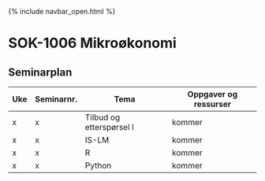 {% include navbar_open.html %}
# SOK-1006 Mikroøkonomi    

## Seminarplan   



|Uke | Seminarnr. | Tema                        |  Oppgaver og ressurser  |
|----|------------|-----------------------------|-------------------------|
| x  | x          | Tilbud og etterspørsel I    | kommer                  |
| x  | x          | IS-LM                       | kommer                  |
| x  | x          | R                           | kommer                  |
| x  | x          | Python                      | kommer                  |
